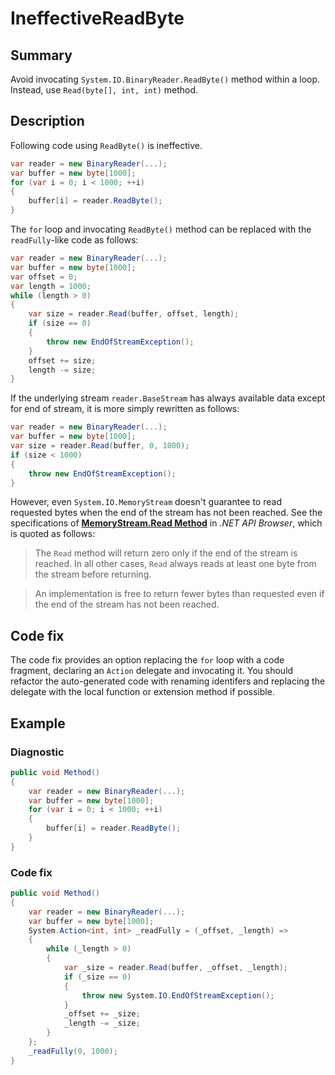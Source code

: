 # IneffectiveReadByte

## Summary

Avoid invocating `System.IO.BinaryReader.ReadByte()` method within a loop.
Instead, use `Read(byte[], int, int)` method.

## Description

Following code using `ReadByte()` is ineffective.

```csharp
var reader = new BinaryReader(...);
var buffer = new byte[1000];
for (var i = 0; i < 1000; ++i)
{
    buffer[i] = reader.ReadByte();
}
```

The `for` loop and invocating `ReadByte()` method can be replaced with
the `readFully`-like code as follows:

```csharp
var reader = new BinaryReader(...);
var buffer = new byte[1000];
var offset = 0;
var length = 1000;
while (length > 0)
{
    var size = reader.Read(buffer, offset, length);
    if (size == 0)
    {
        throw new EndOfStreamException();
    }
    offset += size;
    length -= size;
}
```

If the underlying stream `reader.BaseStream` has always available data
except for end of stream, it is more simply rewritten as follows:

```csharp
var reader = new BinaryReader(...);
var buffer = new byte[1000];
var size = reader.Read(buffer, 0, 1000);
if (size < 1000)
{
    throw new EndOfStreamException();
}
```

However, even `System.IO.MemoryStream` doesn't guarantee
to read requested bytes when the end of the stream has not been reached.
See the specifications of
**[MemoryStream.Read Method](https://docs.microsoft.com/en-us/dotnet/api/system.io.memorystream.read?view=netcore-2.1#System_IO_MemoryStream_Read_System_Byte___System_Int32_System_Int32_)**
in _.NET API Browser_, which is quoted as follows:

> The `Read` method will return zero only if the end of the stream is
> reached. In all other cases, `Read` always reads at least one byte from
> the stream before returning.

> An implementation is free to return fewer bytes than requested even if
> the end of the stream has not been reached.

## Code fix

The code fix provides an option replacing the `for` loop with a code
fragment, declaring an `Action` delegate and invocating it. You
should refactor the auto-generated code with renaming identifers and
replacing the delegate with the local function or extension method
if possible.

## Example

### Diagnostic

```csharp
public void Method()
{
    var reader = new BinaryReader(...);
    var buffer = new byte[1000];
    for (var i = 0; i < 1000; ++i)
    {
        buffer[i] = reader.ReadByte();
    }
}
```

### Code fix

```csharp
public void Method()
{
    var reader = new BinaryReader(...);
    var buffer = new byte[1000];
    System.Action<int, int> _readFully = (_offset, _length) =>
    {
        while (_length > 0)
        {
            var _size = reader.Read(buffer, _offset, _length);
            if (_size == 0)
            {
                throw new System.IO.EndOfStreamException();
            }
            _offset += _size;
            _length -= _size;
        }
    };
    _readFully(0, 1000);
}
```
